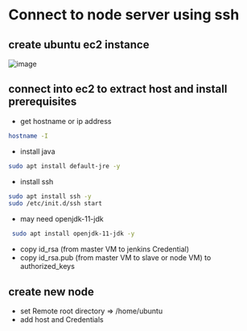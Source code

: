 # Connect to node server using ssh

## create ubuntu ec2 instance 

![image](https://user-images.githubusercontent.com/58703269/227809101-e312416b-acc0-4ea3-b664-a108f48086f1.png)

## connect into ec2 to extract host and install prerequisites

- get hostname or ip address
```bash
hostname -I
```

- install java
```bash
sudo apt install default-jre -y
```
- install ssh
```bash
sudo apt install ssh -y
sudo /etc/init.d/ssh start 
```
- may need openjdk-11-jdk
```bash
 sudo apt install openjdk-11-jdk -y
```
- copy id_rsa (from master VM to jenkins Credential)
- copy id_rsa.pub (from master VM to slave or node VM) to authorized_keys

## create new node

- set Remote root directory => /home/ubuntu
- add host and Credentials
